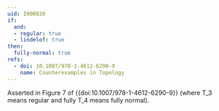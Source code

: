 ```yaml
---
uid: I000030
if:
  and:
  - regular: true
  - lindelof: true
then:
  fully-normal: true
refs:
  - doi: 10.1007/978-1-4612-6290-9
    name: Counterexamples in Topology
---
```


Asserted in Figure 7 of {{doi:10.1007/978-1-4612-6290-9}}
(where T_3 means regular and fully T_4 means fully normal).
